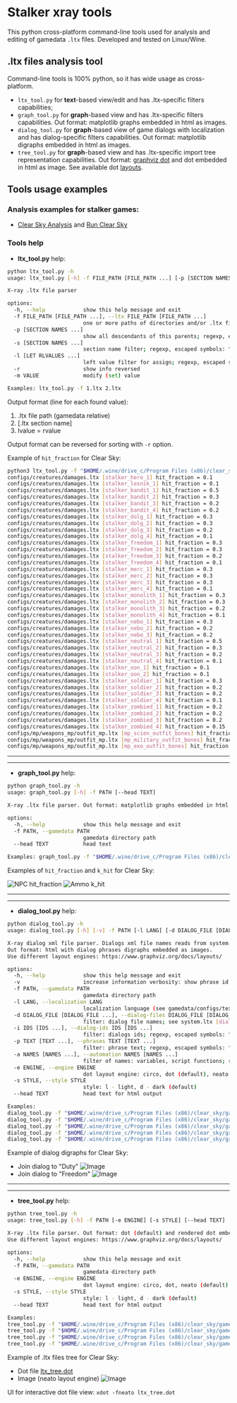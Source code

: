 # Stalker xray tools

This python cross-platform command-line tools used for analysis and editing of gamedata `.ltx` files. Developed and tested on Linux/Wine.

## .ltx files analysis tool

Command-line tools is 100% python, so it has wide usage as cross-platform.
* `ltx_tool.py` for **text**-based view/edit and has .ltx-specific filters capabilities;
* `graph_tool.py` for **graph**-based view and has .ltx-specific filters capabilities. Out format: matplotlib graphs embedded in html as images.
* `dialog_tool.py` for **graph**-based view of game dialogs with localization and has dialog-specific filters capabilities. Out format: matplotlib digraphs embedded in html as images.
* `tree_tool.py` for **graph**-based view and has .ltx-specific import tree representation capabilities. Out format: [graphviz dot](https://www.graphviz.org/) and dot embedded in html as image. See available dot [layouts](https://www.graphviz.org/docs/layouts/).

## Tools usage examples

### Analysis examples for stalker games:
* [Clear Sky Analysis](analysis_cs.md) and [Run Clear Sky](run_cs.md)

### Tools help

* **ltx_tool.py** help:
```sh
python ltx_tool.py -h
usage: ltx_tool.py [-h] -f FILE_PATH [FILE_PATH ...] [-p [SECTION NAMES ...]] [-s [SECTION NAMES ...]] [-l [LET RLVALUES ...]] [-r] [-m VALUE]

X-ray .ltx file parser

options:
  -h, --help            show this help message and exit
  -f FILE_PATH [FILE_PATH ...], --ltx FILE_PATH [FILE_PATH ...]
                        one or more paths of directories and/or .ltx files
  -p [SECTION NAMES ...]
                        show all descendants of this parents; regexp, escaped symbols: ^$()[]?!
  -s [SECTION NAMES ...]
                        section name filter; regexp, escaped symbols: ^$()[]?!
  -l [LET RLVALUES ...]
                        left value filter for assign; regexp, escaped symbols: ^$()[]?!
  -r                    show info reversed
  -m VALUE              modify (set) value

Examples: ltx_tool.py -f 1.ltx 2.ltx
```

Output format (line for each found value):
1. .ltx file path (gamedata relative)
1. [.ltx section name]
1. lvalue = rvalue

Output format can be reversed for sorting with `-r` option.

Example of `hit_fraction` for Clear Sky:
```sh
python3 ltx_tool.py -f "$HOME/.wine/drive_c/Program Files (x86)/clear_sky/gamedata" -l hit_fraction
configs/creatures/damages.ltx [stalker_hero_1] hit_fraction = 0.1
configs/creatures/damages.ltx [stalker_lesnik_1] hit_fraction = 0.1
configs/creatures/damages.ltx [stalker_bandit_1] hit_fraction = 0.5
configs/creatures/damages.ltx [stalker_bandit_2] hit_fraction = 0.3
configs/creatures/damages.ltx [stalker_bandit_3] hit_fraction = 0.2
configs/creatures/damages.ltx [stalker_bandit_4] hit_fraction = 0.2
configs/creatures/damages.ltx [stalker_dolg_1] hit_fraction = 0.3
configs/creatures/damages.ltx [stalker_dolg_2] hit_fraction = 0.3
configs/creatures/damages.ltx [stalker_dolg_3] hit_fraction = 0.2
configs/creatures/damages.ltx [stalker_dolg_4] hit_fraction = 0.1
configs/creatures/damages.ltx [stalker_freedom_1] hit_fraction = 0.3
configs/creatures/damages.ltx [stalker_freedom_2] hit_fraction = 0.3
configs/creatures/damages.ltx [stalker_freedom_3] hit_fraction = 0.2
configs/creatures/damages.ltx [stalker_freedom_4] hit_fraction = 0.1
configs/creatures/damages.ltx [stalker_merc_1] hit_fraction = 0.3
configs/creatures/damages.ltx [stalker_merc_2] hit_fraction = 0.3
configs/creatures/damages.ltx [stalker_merc_3] hit_fraction = 0.3
configs/creatures/damages.ltx [stalker_merc_4] hit_fraction = 0.1
configs/creatures/damages.ltx [stalker_monolith_1] hit_fraction = 0.3
configs/creatures/damages.ltx [stalker_monolith_2] hit_fraction = 0.3
configs/creatures/damages.ltx [stalker_monolith_3] hit_fraction = 0.2
configs/creatures/damages.ltx [stalker_monolith_4] hit_fraction = 0.1
configs/creatures/damages.ltx [stalker_nebo_1] hit_fraction = 0.3
configs/creatures/damages.ltx [stalker_nebo_2] hit_fraction = 0.2
configs/creatures/damages.ltx [stalker_nebo_3] hit_fraction = 0.2
configs/creatures/damages.ltx [stalker_neutral_1] hit_fraction = 0.5
configs/creatures/damages.ltx [stalker_neutral_2] hit_fraction = 0.3
configs/creatures/damages.ltx [stalker_neutral_3] hit_fraction = 0.2
configs/creatures/damages.ltx [stalker_neutral_4] hit_fraction = 0.1
configs/creatures/damages.ltx [stalker_oon_1] hit_fraction = 0.1
configs/creatures/damages.ltx [stalker_oon_2] hit_fraction = 0.1
configs/creatures/damages.ltx [stalker_soldier_1] hit_fraction = 0.3
configs/creatures/damages.ltx [stalker_soldier_2] hit_fraction = 0.2
configs/creatures/damages.ltx [stalker_soldier_3] hit_fraction = 0.2
configs/creatures/damages.ltx [stalker_soldier_4] hit_fraction = 0.1
configs/creatures/damages.ltx [stalker_zombied_1] hit_fraction = 0.2
configs/creatures/damages.ltx [stalker_zombied_2] hit_fraction = 0.2
configs/creatures/damages.ltx [stalker_zombied_3] hit_fraction = 0.2
configs/creatures/damages.ltx [stalker_zombied_4] hit_fraction = 0.15
configs/mp/weapons_mp/outfit_mp.ltx [mp_scien_outfit_bones] hit_fraction = 0.21
configs/mp/weapons_mp/outfit_mp.ltx [mp_military_outfit_bones] hit_fraction = 0.11
configs/mp/weapons_mp/outfit_mp.ltx [mp_exo_outfit_bones] hit_fraction = 0.2
```

---
---
* **graph_tool.py** help:
```sh
python graph_tool.py -h
usage: graph_tool.py [-h] -f PATH [--head TEXT]

X-ray .ltx file parser. Out format: matplotlib graphs embedded in html as images

options:
  -h, --help            show this help message and exit
  -f PATH, --gamedata PATH
                        gamedata directory path
  --head TEXT           head text

Examples: graph_tool.py -f "$HOME/.wine/drive_c/Program Files (x86)/clear_sky/gamedata" --head "Clear Sky - NPC and weapons" > "NPC_and_weapons.htm"
```

Examples of `hit_fraction` and `k_hit` for Clear Sky:

![NPC hit_fraction](https://github.com/stalker-tools/real_weapons_mod_clear_sky/blob/main/media/npc_hit_fraction.png)
![Ammo k_hit](https://github.com/stalker-tools/real_weapons_mod_clear_sky/blob/main/media/ammo_k_hit.png)

---
---
* **dialog_tool.py** help:
```sh
python dialog_tool.py -h
usage: dialog_tool.py [-h] [-v] -f PATH [-l LANG] [-d DIALOG_FILE [DIALOG_FILE ...]] [-i IDS [IDS ...]] [-p TEXT [TEXT ...]] [-a NAMES [NAMES ...]] [-e ENGINE] [-s STYLE] [--head TEXT]

X-ray dialog xml file parser. Dialogs xml file names reads from system.ltx file.
Out format: html with dialog phrases digraphs embedded as images.
Use different layout engines: https://www.graphviz.org/docs/layouts/

options:
  -h, --help            show this help message and exit
  -v                    increase information verbosity: show phrase id
  -f PATH, --gamedata PATH
                        gamedata directory path
  -l LANG, --localization LANG
                        localization language (see gamedata/configs/text path): rus (default), cz, hg, pol
  -d DIALOG_FILE [DIALOG_FILE ...], --dialog-files DIALOG_FILE [DIALOG_FILE ...]
                        filter: dialog file names; see system.ltx [dialogs]
  -i IDS [IDS ...], --dialog-ids IDS [IDS ...]
                        filter: dialogs ids; regexp, escaped symbols: ^$()[]?!; see configs/gameplay/dialog*.xml
  -p TEXT [TEXT ...], --phrases TEXT [TEXT ...]
                        filter: phrase text; regexp, escaped symbols: ^$()[]?!; see configs/gameplay/dialog*.xml
  -a NAMES [NAMES ...], --automation NAMES [NAMES ...]
                        filter of names: variables, script functions; regexp, escaped symbols: ^$()[]?!
  -e ENGINE, --engine ENGINE
                        dot layout engine: circo, dot (default), neato
  -s STYLE, --style STYLE
                        style: l - light, d - dark (default)
  --head TEXT           head text for html output

Examples:
dialog_tool.py -f "$HOME/.wine/drive_c/Program Files (x86)/clear_sky/gamedata" --head "Clear Sky 1.5.10 dialogs" > "dialogs.html"
dialog_tool.py -f "$HOME/.wine/drive_c/Program Files (x86)/clear_sky/gamedata" -sl > "dialogs light theme.html"
dialog_tool.py -f "$HOME/.wine/drive_c/Program Files (x86)/clear_sky/gamedata" -i "*hello*" "*barman*" --head "Clear Sky 1.5.10 dialogs" > "dialogs id hello or barman.html"
dialog_tool.py -f "$HOME/.wine/drive_c/Program Files (x86)/clear_sky/gamedata" -p "*сигнал*" "*шрам*" --head "Clear Sky 1.5.10 dialogs" > "dialogs text filtered.html"
dialog_tool.py -f "$HOME/.wine/drive_c/Program Files (x86)/clear_sky/gamedata" -a "*not_in_dolg" "agru_open_story_door" --head "Clear Sky 1.5.10 dialogs" > "dialogs variable and function names filtered.html"
```

Example of dialog digraphs for Clear Sky:
* Join dialog to "Duty" ![Image](https://github.com/stalker-tools/real_weapons_mod_clear_sky/blob/main/media/agr_leader_join_duty.png)
* Join dialog to "Freedom" ![Image](https://github.com/stalker-tools/real_weapons_mod_clear_sky/blob/main/media/val_freedom_leader_join_main.png)

---
---
* **tree_tool.py** help:
```sh
python tree_tool.py -h
usage: tree_tool.py [-h] -f PATH [-e ENGINE] [-s STYLE] [--head TEXT]

X-ray .ltx file parser. Out format: dot (default) and rendered dot embedded in html as image.
Use different layout engines: https://www.graphviz.org/docs/layouts/

options:
  -h, --help            show this help message and exit
  -f PATH, --gamedata PATH
                        gamedata directory path
  -e ENGINE, --engine ENGINE
                        dot layout engine: circo, dot, neato (default)
  -s STYLE, --style STYLE
                        style: l - light, d - dark (default)
  --head TEXT           head text for html output

Examples:
tree_tool.py -f "$HOME/.wine/drive_c/Program Files (x86)/clear_sky/gamedata" --head "Clear Sky .ltx files tree" > "ltx_tree_cs.htm"
tree_tool.py -f "$HOME/.wine/drive_c/Program Files (x86)/clear_sky/gamedata" -ecirco --head "Clear Sky .ltx files tree" > "ltx_tree_cs.htm"
tree_tool.py -f "$HOME/.wine/drive_c/Program Files (x86)/clear_sky/gamedata" > "ltx_tree_cs.dot"
tree_tool.py -f "$HOME/.wine/drive_c/Program Files (x86)/clear_sky/gamedata" -sl > "ltx_tree_cs.dot"
```
 
Example of .ltx files tree for Clear Sky:
* Dot file [ltx_tree.dot](https://github.com/stalker-tools/real_weapons_mod_clear_sky/blob/main/media/ltx_tree.dot)
* Image (neato layout engine) ![Image](https://github.com/stalker-tools/real_weapons_mod_clear_sky/blob/main/media/ltx_tree_neato.png)

UI for interactive dot file view: `xdot -fneato ltx_tree.dot`

